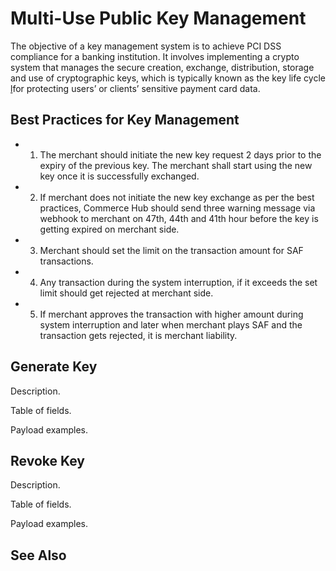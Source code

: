 
# Multi-Use Public Key Management

The objective of a key management system is to achieve PCI DSS compliance for a banking institution. It involves implementing a crypto system that manages the secure creation, exchange, distribution, storage and use of cryptographic keys, which is typically known as the key life cycle [l](url)for protecting users’ or clients’ sensitive payment card data.


## Best Practices for Key Management

- 1. The merchant should initiate the new key request 2 days prior to the expiry of the previous key. The merchant shall start using the new key once it is successfully exchanged.
- 2. If merchant does not initiate the new key exchange as per the best practices, Commerce Hub should send three warning message via webhook to merchant on 47th, 44th and 41th hour before the key is getting expired on merchant side.
- 3. Merchant should set the limit on the transaction amount for SAF transactions.
- 4. Any transaction during the system interruption, if it exceeds the set limit should get rejected at merchant side.
- 5. If merchant approves the transaction with higher amount during system interruption and later when merchant plays SAF and the transaction gets rejected, it is merchant liability.

## Generate Key

Description.

Table of fields.

Payload examples.

## Revoke Key

Description.

Table of fields.

Payload examples.

## See Also
